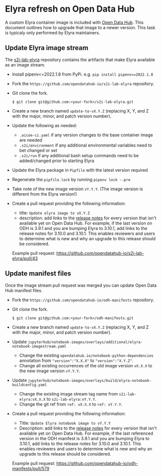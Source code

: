 <!--
{% comment %}
Copyright 2018-2022 Elyra Authors

Licensed under the Apache License, Version 2.0 (the "License");
you may not use this file except in compliance with the License.
You may obtain a copy of the License at

http://www.apache.org/licenses/LICENSE-2.0

Unless required by applicable law or agreed to in writing, software
distributed under the License is distributed on an "AS IS" BASIS,
WITHOUT WARRANTIES OR CONDITIONS OF ANY KIND, either express or implied.
See the License for the specific language governing permissions and
limitations under the License.
{% endcomment %}
-->

# Elyra refresh on Open Data Hub 

A custom Elyra container image is included with [Open Data Hub](https://opendatahub.io/).  This document outlines how to upgrade that image to a newer version. This task is typicaly only performed by Elyra maintainers.

## Update Elyra image stream

The [s2i-lab-elyra](https://github.com/opendatahub-io/s2i-lab-elyra) repository contains the artifacts that make Elyra available as an image stream.

- Install pipenv<=2022.1.8 from PyPi. e.g. `pip install pipenv==2022.1.8`
- Fork the `https://github.com/opendatahub-io/s2i-lab-elyra` repository.
- Git clone the fork. 
  ```
  $ git clone git@github.com:<your-fork>/s2i-lab-elyra.git
  ```
- Create a new branch named `update-to-vX.Y.Z` (replacing X, Y, and Z with the major, minor, and patch version number).

- Update the following as needed:
  - `.aicoe-ci.yaml` if any version changes to the base container image are needed
  - `.s2i/environment` if any additional environmental variables need to bet changed or set
  - `.s2i/run` if any additional bash setup commands need to be added/changed prior to starting Elyra

- Update the Elyra package in `Pipfile` with the latest version required

- Regenerate the `pipfile.lock` by running `pipenv lock --pre`

- Take note of the new image version `vY.Y.Y`. (The image version is different from the Elyra version!)

- Create a pull request providing the following information:
  - title: `Update elyra image to vX.Y.Z`
  - description: add links to the [release notes](https://github.com/elyra-ai/elyra/releases) for every version that isn't available yet on Open Data Hub. For example, if the last version on ODH is 3.9.1 and you are bumping Elyra to 3.10.1, add links to the release notes for 3.10.0 and 3.10.1. This enables reviewers and users to determine what is new and why an upgrade to this release should be considered.

  Example pull request: https://github.com/opendatahub-io/s2i-lab-elyra/pull/43 

## Update manifest files

Once the image stream pull request was merged you can update Open Data Hub manifest files.

- Fork the `https://github.com/opendatahub-io/odh-manifests` repository.
- Git clone the fork. 
  ```
  $ git clone git@github.com:<your-fork>/odh-manifests.git
  ```
- Create a new branch named `update-to-vX.Y.Z` (replacing X, Y, and Z with the major, minor, and patch version number).

- Update `jupyterhub/notebook-images/overlays/additional/elyra-notebook-imagestream.yaml`
    - Change the existing `opendatahub.io/notebook-python-dependencies` annotation from `"version":"X.X.X"` to `"version":"X.Y.Z"`.
    - Change all existing occurrences of the old image version `vX.X.X` to the new image version `vY.Y.Y`.
- Update `jupyterhub/notebook-images/overlays/build/elyra-notebook-buildconfig.yaml`
    - Change the existing image stream tag name from `s2i-lab-elyra:vX.X.X` to `s2i-lab-elyra:vY.Y.Y`.
    - Change the git ref from `ref: vX.X.X` to `ref: vY.Y.Y`.
- Create a pull request providing the following information:
  - Title: `Update Elyra notebook image to vY.Y.Y`
  - Description: add links to the [release notes](https://github.com/elyra-ai/elyra/releases) for every version that isn't available yet on Open Data Hub. For example, if the last referenced version in the ODH manifest is 3.9.1 and you are bumping Elyra to 3.10.1, add links to the release notes for 3.10.0 and 3.10.1. This enables reviewers and users to determine what is new and why an upgrade to this release should be considered.

  Example pull request: https://github.com/opendatahub-io/odh-manifests/pull/579
